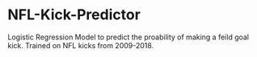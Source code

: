 # NFL-Kick-Predictor
Logistic Regression Model to predict the proability of making a feild goal kick. Trained on NFL kicks from 2009-2018.
